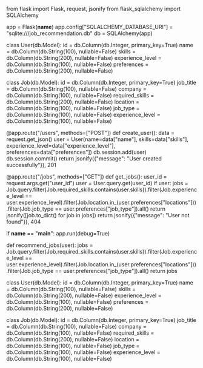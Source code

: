 from flask import Flask, request, jsonify
from flask_sqlalchemy import SQLAlchemy

app = Flask(__name__)
app.config["SQLALCHEMY_DATABASE_URI"] = "sqlite:///job_recommendation.db"
db = SQLAlchemy(app)

class User(db.Model):
    id = db.Column(db.Integer, primary_key=True)
    name = db.Column(db.String(100), nullable=False)
    skills = db.Column(db.String(200), nullable=False)
    experience_level = db.Column(db.String(100), nullable=False)
    preferences = db.Column(db.String(200), nullable=False)

class Job(db.Model):
    id = db.Column(db.Integer, primary_key=True)
    job_title = db.Column(db.String(100), nullable=False)
    company = db.Column(db.String(100), nullable=False)
    required_skills = db.Column(db.String(200), nullable=False)
    location = db.Column(db.String(100), nullable=False)
    job_type = db.Column(db.String(100), nullable=False)
    experience_level = db.Column(db.String(100), nullable=False)

@app.route("/users", methods=["POST"])
def create_user():
    data = request.get_json()
    user = User(name=data["name"], skills=data["skills"], experience_level=data["experience_level"], preferences=data["preferences"])
    db.session.add(user)
    db.session.commit()
    return jsonify({"message": "User created successfully"}), 201

@app.route("/jobs", methods=["GET"])
def get_jobs():
    user_id = request.args.get("user_id")
    user = User.query.get(user_id)
    if user:
        jobs = Job.query.filter(Job.required_skills.contains(user.skills)).filter(Job.experience_level == user.experience_level).filter(Job.location.in_(user.preferences["locations"])).filter(Job.job_type == user.preferences["job_type"]).all()
        return jsonify([job.to_dict() for job in jobs])
    return jsonify({"message": "User not found"}), 404

if __name__ == "__main__":
    app.run(debug=True)

def recommend_jobs(user):
    jobs = Job.query.filter(Job.required_skills.contains(user.skills)).filter(Job.experience_level == user.experience_level).filter(Job.location.in_(user.preferences["locations"])).filter(Job.job_type == user.preferences["job_type"]).all()
    return jobs

class User(db.Model):
    id = db.Column(db.Integer, primary_key=True)
    name = db.Column(db.String(100), nullable=False)
    skills = db.Column(db.String(200), nullable=False)
    experience_level = db.Column(db.String(100), nullable=False)
    preferences = db.Column(db.String(200), nullable=False)

class Job(db.Model):
    id = db.Column(db.Integer, primary_key=True)
    job_title = db.Column(db.String(100), nullable=False)
    company = db.Column(db.String(100), nullable=False)
    required_skills = db.Column(db.String(200), nullable=False)
    location = db.Column(db.String(100), nullable=False)
    job_type = db.Column(db.String(100), nullable=False)
    experience_level = db.Column(db.String(100), nullable=False)
